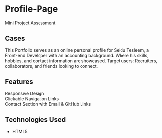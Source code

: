 # Profile-Page

Mini Project Assessment

## Cases

This Portfolio serves as an online personal profile for Seidu Tesleem, a Front-end Developer with an accounting background. Where his skills, hobbies, and contact information are showcased.
Target users: Recruiters, collaborators, and friends looking to connect.

## Features

Responsive Design  
 Clickable Navigation Links  
 Contact Section with Email & GitHub Links

## Technologies Used

- HTML5
